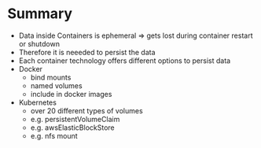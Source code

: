 # Summary

- Data inside Containers is ephemeral => gets lost during container restart or shutdown
- Therefore it is neeeded to persist the data
- Each container technology offers different options to persist data
- Docker
  - bind mounts
  - named volumes
  - include in docker images
- Kubernetes
  - over 20 different types of volumes
  - e.g. persistentVolumeClaim
  - e.g. awsElasticBlockStore
  - e.g. nfs mount
